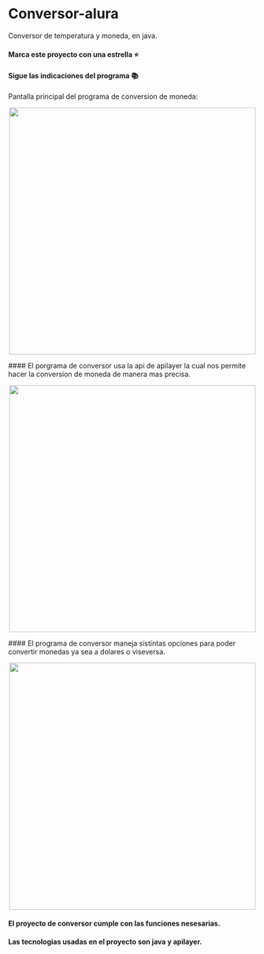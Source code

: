 # Conversor-alura
Conversor de temperatura y moneda, en java.

#### Marca este proyecto con una estrella ⭐
#### Sigue las indicaciones del programa 📚

Pantalla principal del programa de conversion de moneda:
<p align="center" >
     <img width="500" heigth="300" src="https://github.com/negrais/imagenes/blob/012e40329ed5d1be0d3333f9ae3bfb2562f5bc25/pantalla1.png">
</p>

#### El porgrama de conversor usa la api de apilayer la cual nos permite hacer la conversion de moneda de manera mas precisa.
<p align="center">
     <img width="500" heigth="300" src="https://github.com/negrais/imagenes/blob/012e40329ed5d1be0d3333f9ae3bfb2562f5bc25/pantalla2.png">
     </p>
#### El programa de conversor maneja sistintas opciones para poder convertir monedas ya sea a dolares o viseversa.
<p align="center">
     <img width="500" heigth="300" src="https://github.com/negrais/imagenes/blob/012e40329ed5d1be0d3333f9ae3bfb2562f5bc25/pantalla3.png">
     </p>

#### El proyecto de conversor cumple con las funciones nesesarias.
#### Las tecnologias usadas en el proyecto son java y apilayer.
